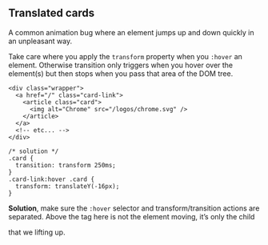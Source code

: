 ## Translated cards

A common animation bug where an element jumps up and down quickly in an unpleasant way.

Take care where you apply the `transform` property when you `:hover` an element. Otherwise transition only triggers when you hover over the <a> element(s) but then stops when you pass that area of the DOM tree.

```
<div class="wrapper">
  <a href="/" class="card-link">
    <article class="card">
      <img alt="Chrome" src="/logos/chrome.svg" />
    </article>
  </a>
  <!-- etc... -->
</div>
```

```
/* solution */
.card {
  transition: transform 250ms;
}
.card-link:hover .card {
  transform: translateY(-16px);
}
```

**Solution**, make sure the `:hover` selector and transform/transition actions are separated. Above the <a> tag here is not the element moving, it’s only the child <article> that we lifting up.
